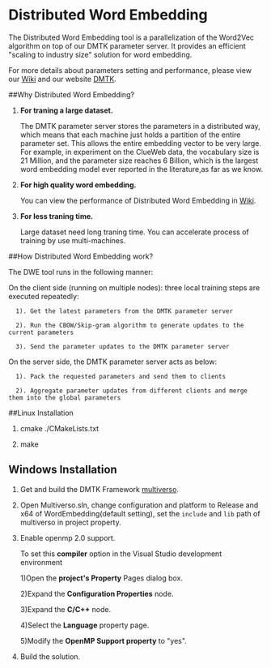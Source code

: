 Distributed Word Embedding
==========

The Distributed Word Embedding tool is a parallelization of the Word2Vec algorithm on top of our DMTK parameter server. It provides an efficient "scaling to industry size" solution for word embedding.

For more details about parameters setting and performance, please view our [Wiki](https://github.com/Microsoft/multiverso/wiki/Word-Embedding) and our website [DMTK](http://www.dmtk.io).

##Why Distributed Word Embedding?

1. **For traning a large dataset.**

   The DMTK parameter server stores the parameters in a distributed way, which means that each machine just holds a partition of the entire parameter set. This allows the entire embedding vector to be very large. For example, in experiment on the ClueWeb data, the vocabulary size is 21 Million, and the parameter size reaches 6 Billion, which is the largest word embedding model ever reported in the literature,as far as we know. 

2. **For high quality word embedding.**

   You can view the performance of Distributed Word Embedding in [Wiki](https://github.com/Microsoft/multiverso/wiki/Word-Embedding).

3. **For less traning time.**

   Large dataset need long traning time. You can accelerate process of training by use multi-machines.

##How Distributed Word Embedding work?

   The DWE tool runs in the following manner:

   On the client side (running on multiple nodes): three local training steps are executed repeatedly: 

      1). Get the latest parameters from the DMTK parameter server

      2). Run the CBOW/Skip-gram algorithm to generate updates to the current parameters

      3). Send the parameter updates to the DMTK parameter server

   On the server side, the DMTK parameter server acts as below:

      1). Pack the requested parameters and send them to clients

      2). Aggregate parameter updates from different clients and merge them into the global parameters

##Linux Installation

1. cmake ./CMakeLists.txt

2. make

## Windows Installation

1. Get and build the DMTK Framework [multiverso](https://github.com/Microsoft/multiverso.git).

2. Open Multiverso.sln, change configuration and platform to Release and x64 of WordEmbedding(default setting), set the ```include``` and ```lib``` path of multiverso in project property.

3. Enable openmp 2.0 support.

   To set this **compiler** option in the Visual Studio development environment
  
   1)Open the **project's Property** Pages dialog box.
  
   2)Expand the **Configuration Properties** node.
  
   3)Expand the **C/C++** node.
  
   4)Select the **Language** property page.
  
   5)Modify the **OpenMP Support property** to "yes".
   
4. Build the solution.
